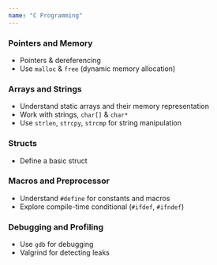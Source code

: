 ```yaml
---
name: "C Programming"
---
```


### Pointers and Memory
- Pointers & dereferencing
- Use `malloc` & `free` (dynamic memory allocation)

### Arrays and Strings
- Understand static arrays and their memory representation
- Work with strings, `char[]` & `char*`
- Use `strlen`, `strcpy`, `strcmp` for string manipulation

### Structs
- Define a basic struct

### Macros and Preprocessor
- Understand `#define` for constants and macros
- Explore compile-time conditional (`#ifdef`, `#ifndef`)

### Debugging and Profiling
- Use `gdb` for debugging
- Valgrind for detecting leaks
